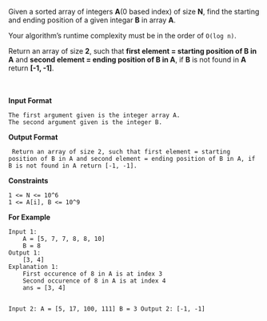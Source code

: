 <div class="markdown-content" id="problem-content">
<p>Given a sorted array of integers <strong>A</strong>(0 based index) of size <strong>N</strong>, find the starting and ending position of a given integar <strong>B</strong> in array <strong>A</strong>.</p>
<p>Your algorithm’s runtime complexity must be in the order of <code class="highlighter-rouge">O(log n)</code>.</p>
<p>Return an array of size <strong>2</strong>, such that <strong>first element = starting position of B in A</strong> and <strong>second element = ending position of B in A</strong>, if <strong>B</strong> is not found in <strong>A</strong> return <strong>[-1, -1]</strong>.</p>
<p><br/><br/>
<strong>Input Format</strong></p>
<div class="highlighter-rouge"><pre class="highlight"><code>The first argument given is the integer array A.
The second argument given is the integer B.
</code></pre>
</div>
<p><strong>Output Format</strong></p>
<div class="highlighter-rouge"><pre class="highlight"><code> Return an array of size 2, such that first element = starting position of B in A and second element = ending position of B in A, if B is not found in A return [-1, -1].
</code></pre>
</div>
<p><strong>Constraints</strong></p>
<div class="highlighter-rouge"><pre class="highlight"><code>1 &lt;= N &lt;= 10^6
1 &lt;= A[i], B &lt;= 10^9
</code></pre>
</div>
<p><strong>For Example</strong></p>
<div class="highlighter-rouge"><pre class="highlight"><code>Input 1:
    A = [5, 7, 7, 8, 8, 10]
    B = 8
Output 1:
    [3, 4]
Explanation 1:
    First occurence of 8 in A is at index 3
    Second occurence of 8 in A is at index 4
    ans = [3, 4]

Input 2:
    A = [5, 17, 100, 111]
    B = 3
Output 2:
    [-1, -1]
</code></pre>
</div>

</div>